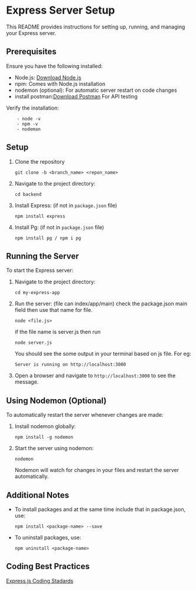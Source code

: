 # Express Server Setup

This README provides instructions for setting up, running, and managing your Express server.

## Prerequisites

Ensure you have the following installed:
- Node.js: [Download Node.js](https://nodejs.org/)
- npm: Comes with Node.js installation
- nodemon (optional): For automatic server restart on code changes
- install postman:[Download Postman](https://www.postman.com/downloads/) For API testing 

Verify the installation:
```
    - node -v
    - npm -v
    - nodeman
```

## Setup

1. Clone the repository 
   ```
   git clone -b <branch_name> <repon_name>

   ```
2.  Navigate to the project directory:
    ```
    cd backend
    ```
3. Install Express: (if not in `package.json` file)
   ```
   npm install express
   ```
4. Install Pg: (if not in `package.json` file)

    ```
    npm install pg / npm i pg

    ```
## Running the Server

To start the Express server:

1. Navigate to the project directory:
   ```
   cd my-express-app
   ```

2. Run the server: (file can index/app/main) check the package.json main field then use that name for file. 
   ```
   node <file.js>

   ```
   if the file name is server.js then run 
   ```
   node server.js

   ```

   You should see the some output in your terminal based on js file. For eg:
   ```
   Server is running on http://localhost:3000
   ```

3. Open a browser and navigate to `http://localhost:3000` to see the message.

## Using Nodemon (Optional)

To automatically restart the server whenever changes are made:

1. Install nodemon globally:
   ```
   npm install -g nodemon
   ```

2. Start the server using nodemon:
   ```
   nodemon 
   ```
   Nodemon will watch for changes in your files and restart the server automatically.

## Additional Notes

- To install packages and at the same time include that in package.json, use:
  ```
  npm install <package-name> --save
  ```

- To uninstall packages, use:
  ```
  npm uninstall <package-name>
  ```

## Coding Best Practices
[Express.js Coding Stadards](https://eng-git.canterbury.ac.nz/cosc680-2024/cosc680-2024-project/-/wikis/Coding-Style-Guidelines/Express.js-Coding-Standards-)
